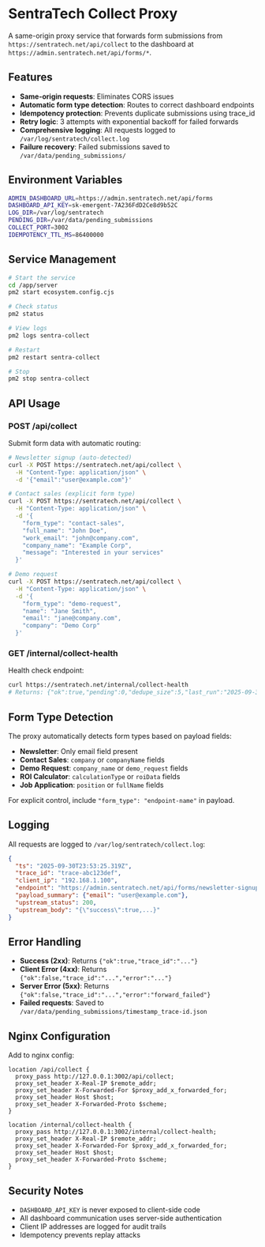 # SentraTech Collect Proxy

A same-origin proxy service that forwards form submissions from `https://sentratech.net/api/collect` to the dashboard at `https://admin.sentratech.net/api/forms/*`.

## Features

- **Same-origin requests**: Eliminates CORS issues
- **Automatic form type detection**: Routes to correct dashboard endpoints
- **Idempotency protection**: Prevents duplicate submissions using trace_id
- **Retry logic**: 3 attempts with exponential backoff for failed forwards
- **Comprehensive logging**: All requests logged to `/var/log/sentratech/collect.log`
- **Failure recovery**: Failed submissions saved to `/var/data/pending_submissions/`

## Environment Variables

```bash
ADMIN_DASHBOARD_URL=https://admin.sentratech.net/api/forms
DASHBOARD_API_KEY=sk-emergent-7A236FdD2Ce8d9b52C
LOG_DIR=/var/log/sentratech
PENDING_DIR=/var/data/pending_submissions
COLLECT_PORT=3002
IDEMPOTENCY_TTL_MS=86400000
```

## Service Management

```bash
# Start the service
cd /app/server
pm2 start ecosystem.config.cjs

# Check status
pm2 status

# View logs
pm2 logs sentra-collect

# Restart
pm2 restart sentra-collect

# Stop
pm2 stop sentra-collect
```

## API Usage

### POST /api/collect

Submit form data with automatic routing:

```bash
# Newsletter signup (auto-detected)
curl -X POST https://sentratech.net/api/collect \
  -H "Content-Type: application/json" \
  -d '{"email":"user@example.com"}'

# Contact sales (explicit form type)
curl -X POST https://sentratech.net/api/collect \
  -H "Content-Type: application/json" \
  -d '{
    "form_type": "contact-sales",
    "full_name": "John Doe",
    "work_email": "john@company.com", 
    "company_name": "Example Corp",
    "message": "Interested in your services"
  }'

# Demo request
curl -X POST https://sentratech.net/api/collect \
  -H "Content-Type: application/json" \
  -d '{
    "form_type": "demo-request",
    "name": "Jane Smith",
    "email": "jane@company.com",
    "company": "Demo Corp"
  }'
```

### GET /internal/collect-health

Health check endpoint:

```bash
curl https://sentratech.net/internal/collect-health
# Returns: {"ok":true,"pending":0,"dedupe_size":5,"last_run":"2025-09-30T23:53:25.319Z"}
```

## Form Type Detection

The proxy automatically detects form types based on payload fields:

- **Newsletter**: Only email field present
- **Contact Sales**: `company` or `companyName` fields
- **Demo Request**: `company_name` or `demo_request` fields  
- **ROI Calculator**: `calculationType` or `roiData` fields
- **Job Application**: `position` or `fullName` fields

For explicit control, include `"form_type": "endpoint-name"` in payload.

## Logging

All requests are logged to `/var/log/sentratech/collect.log`:

```json
{
  "ts": "2025-09-30T23:53:25.319Z",
  "trace_id": "trace-abc123def",
  "client_ip": "192.168.1.100",
  "endpoint": "https://admin.sentratech.net/api/forms/newsletter-signup",
  "payload_summary": {"email": "user@example.com"},
  "upstream_status": 200,
  "upstream_body": "{\"success\":true,...}"
}
```

## Error Handling

- **Success (2xx)**: Returns `{"ok":true,"trace_id":"..."}`
- **Client Error (4xx)**: Returns `{"ok":false,"trace_id":"...","error":"..."}`  
- **Server Error (5xx)**: Returns `{"ok":false,"trace_id":"...","error":"forward_failed"}`
- **Failed requests**: Saved to `/var/data/pending_submissions/timestamp_trace-id.json`

## Nginx Configuration

Add to nginx config:

```nginx
location /api/collect {
  proxy_pass http://127.0.0.1:3002/api/collect;
  proxy_set_header X-Real-IP $remote_addr;
  proxy_set_header X-Forwarded-For $proxy_add_x_forwarded_for;
  proxy_set_header Host $host;
  proxy_set_header X-Forwarded-Proto $scheme;
}

location /internal/collect-health {
  proxy_pass http://127.0.0.1:3002/internal/collect-health;
  proxy_set_header X-Real-IP $remote_addr;
  proxy_set_header X-Forwarded-For $proxy_add_x_forwarded_for;
  proxy_set_header Host $host;
  proxy_set_header X-Forwarded-Proto $scheme;
}
```

## Security Notes

- `DASHBOARD_API_KEY` is never exposed to client-side code
- All dashboard communication uses server-side authentication
- Client IP addresses are logged for audit trails
- Idempotency prevents replay attacks